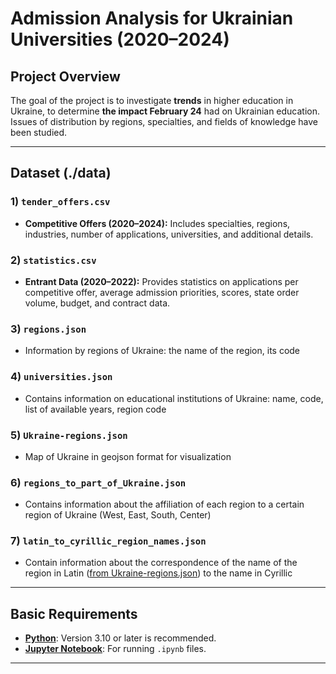 # Admission Analysis for Ukrainian Universities (2020–2024)

## **Project Overview**

The goal of the project is to investigate **trends** in higher education in Ukraine, to determine **the impact February 24** had on Ukrainian education.
Issues of distribution by regions, specialties, and fields of knowledge have been studied.

---

## **Dataset** (./data)

### 1) `tender_offers.csv`

- **Competitive Offers (2020–2024):** Includes specialties, regions, industries, number of applications, universities, and additional details.

### 2) `statistics.csv`

- **Entrant Data (2020–2022):** Provides statistics on applications per competitive offer, average admission priorities, scores, state order volume, budget, and contract data.

### 3) `regions.json`

- Information by regions of Ukraine: the name of the region, its code

### 4) `universities.json`

- Contains information on educational institutions of Ukraine:
name, code, list of available years, region code

### 5) `Ukraine-regions.json`

- Map of Ukraine in geojson format for visualization

### 6) `regions_to_part_of_Ukraine.json`

- Contains information about the affiliation of each region to a certain region of Ukraine (West, East, South, Center)

### 7) `latin_to_cyrillic_region_names.json`

- Contain information about the correspondence of the name of the region in Latin ([from Ukraine-regions.json](#5-ukraine-regionsjson)) to the name in Cyrillic

---

## Basic Requirements

- [**Python**](https://www.python.org/downloads/): Version 3.10 or later is recommended.
- [**Jupyter Notebook**](https://jupyter.org/): For running `.ipynb` files.

---
